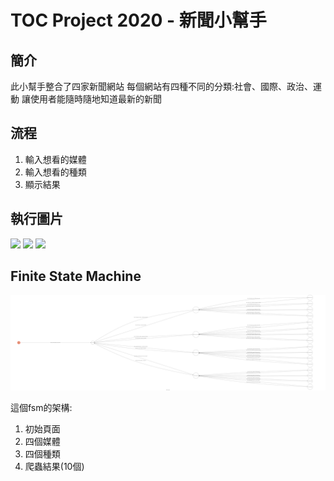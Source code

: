# TOC Project 2020 - 新聞小幫手

## 簡介

此小幫手整合了四家新聞網站 每個網站有四種不同的分類:社會、國際、政治、運動 讓使用者能隨時隨地知道最新的新聞

## 流程

1. 輸入想看的媒體
2. 輸入想看的種類
3. 顯示結果

## 執行圖片

![](https://i.imgur.com/2g2VK5r.jpg)
![](https://i.imgur.com/ADdt2hB.jpg)
![](https://i.imgur.com/hLFkUk2.jpg)


## Finite State Machine

![fsm](./fsm.png)

這個fsm的架構:
1. 初始頁面
2. 四個媒體
3. 四個種類
4. 爬蟲結果(10個)
